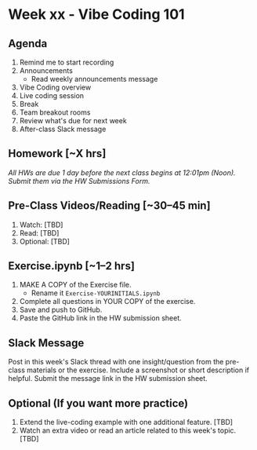 # Week xx - Vibe Coding 101


## Agenda

1. Remind me to start recording
2. Announcements
   * Read weekly announcements message
3. Vibe Coding overview
4. Live coding session
5. Break
6. Team breakout rooms
7. Review what's due for next week
8. After-class Slack message


## Homework [~X hrs]
_All HWs are due 1 day before the next class begins at 12:01pm (Noon)._  
_Submit them via the HW Submissions Form._

## Pre-Class Videos/Reading [~30–45 min]
1. Watch: [TBD]
2. Read: [TBD]
3. Optional: [TBD]

## Exercise.ipynb [~1–2 hrs]
1. MAKE A COPY of the Exercise file.
   * Rename it `Exercise-YOURINITIALS.ipynb`
2. Complete all questions in YOUR COPY of the exercise.
3. Save and push to GitHub.
4. Paste the GitHub link in the HW submission sheet.

## Slack Message
Post in this week's Slack thread with one insight/question from the pre-class materials or the exercise. Include a screenshot or short description if helpful. Submit the message link in the HW submission sheet.

## Optional (If you want more practice)
1. Extend the live-coding example with one additional feature. [TBD]
2. Watch an extra video or read an article related to this week's topic. [TBD]

